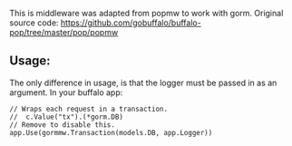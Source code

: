 This is middleware was adapted from popmw to work with gorm. Original source code:
https://github.com/gobuffalo/buffalo-pop/tree/master/pop/popmw


## Usage:

The only difference in usage, is that the logger must be passed in as an argument.
In your buffalo app:

```golang
// Wraps each request in a transaction.
//  c.Value("tx").(*gorm.DB)
// Remove to disable this.
app.Use(gormmw.Transaction(models.DB, app.Logger))
```
